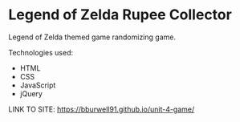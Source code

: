 # Legend of Zelda Rupee Collector

Legend of Zelda themed game randomizing game.

Technologies used:
- HTML
- CSS
- JavaScript
- jQuery

LINK TO SITE: https://bburwell91.github.io/unit-4-game/
